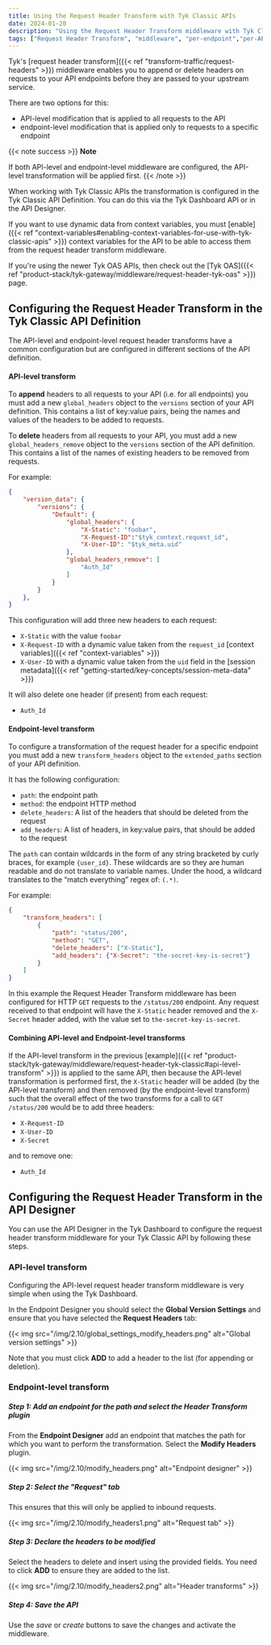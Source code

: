 ```yaml
---
title: Using the Request Header Transform with Tyk Classic APIs
date: 2024-01-20
description: "Using the Request Header Transform middleware with Tyk Classic APIs"
tags: ["Request Header Transform", "middleware", "per-endpoint","per-API", "Tyk Classic"]
---
```


Tyk's [request header transform]({{< ref "transform-traffic/request-headers" >}}) middleware enables you to append or delete headers on requests to your API endpoints before they are passed to your upstream service.

There are two options for this:
- API-level modification that is applied to all requests to the API
- endpoint-level modification that is applied only to requests to a specific endpoint

{{< note success >}}
**Note**  

If both API-level and endpoint-level middleware are configured, the API-level transformation will be applied first.
{{< /note >}}

When working with Tyk Classic APIs the transformation is configured in the Tyk Classic API Definition. You can do this via the Tyk Dashboard API or in the API Designer.

If you want to use dynamic data from context variables, you must [enable]({{< ref "context-variables#enabling-context-variables-for-use-with-tyk-classic-apis" >}}) context variables for the API to be able to access them from the request header transform middleware.

If you're using the newer Tyk OAS APIs, then check out the [Tyk OAS]({{< ref "product-stack/tyk-gateway/middleware/request-header-tyk-oas" >}}) page.

## Configuring the Request Header Transform in the Tyk Classic API Definition

The API-level and endpoint-level request header transforms have a common configuration but are configured in different sections of the API definition.

#### API-level transform

To **append** headers to all requests to your API (i.e. for all endpoints) you must add a new `global_headers` object to the `versions` section of your API definition. This contains a list of key:value pairs, being the names and values of the headers to be added to requests.

To **delete** headers from all requests to your API, you must add a new `global_headers_remove` object to the `versions` section of the API definition. This contains a list of the names of existing headers to be removed from requests.

For example:
```json  {hl_lines=["39-45"],linenos=true, linenostart=1}
{
    "version_data": {
        "versions": {
            "Default": {
                "global_headers": {
                    "X-Static": "foobar",
                    "X-Request-ID":"$tyk_context.request_id",
                    "X-User-ID": "$tyk_meta.uid"
                },
                "global_headers_remove": [
                    "Auth_Id"
                ]
            }
        }
    },
}
```

This configuration will add three new headers to each request:
- `X-Static` with the value `foobar`
- `X-Request-ID` with a dynamic value taken from the `request_id` [context variables]({{< ref "context-variables" >}})
- `X-User-ID` with a dynamic value taken from the `uid` field in the [session metadata]({{< ref "getting-started/key-concepts/session-meta-data" >}})

It will also delete one header (if present) from each request:
- `Auth_Id`

#### Endpoint-level transform

To configure a transformation of the request header for a specific endpoint you must add a new `transform_headers` object to the `extended_paths` section of your API definition.

It has the following configuration:
- `path`: the endpoint path
- `method`: the endpoint HTTP method
- `delete_headers`: A list of the headers that should be deleted from the request
- `add_headers`: A list of headers, in key:value pairs, that should be added to the request

The `path` can contain wildcards in the form of any string bracketed by curly braces, for example `{user_id}`. These wildcards are so they are human readable and do not translate to variable names. Under the hood, a wildcard translates to the “match everything” regex of: `(.*)`.

For example:
```json
{
    "transform_headers": [
        {
            "path": "status/200",
            "method": "GET",
            "delete_headers": ["X-Static"],
            "add_headers": {"X-Secret": "the-secret-key-is-secret"}
        }
    ]
}
```

In this example the Request Header Transform middleware has been configured for HTTP `GET` requests to the `/status/200` endpoint. Any request received to that endpoint will have the `X-Static` header removed and the `X-Secret` header added, with the value set to `the-secret-key-is-secret`.

#### Combining API-level and Endpoint-level transforms

If the API-level transform in the previous [example]({{< ref "product-stack/tyk-gateway/middleware/request-header-tyk-classic#api-level-transform" >}}) is applied to the same API, then because the API-level transformation is performed first, the `X-Static` header will be added (by the API-level transform) and then removed (by the endpoint-level transform) such that the overall effect of the two transforms for a call to `GET /status/200` would be to add three headers:
- `X-Request-ID`
- `X-User-ID`
- `X-Secret`

and to remove one:
- `Auth_Id` 

## Configuring the Request Header Transform in the API Designer

You can use the API Designer in the Tyk Dashboard to configure the request header transform middleware for your Tyk Classic API by following these steps.

### API-level transform

Configuring the API-level request header transform middleware is very simple when using the Tyk Dashboard.

In the Endpoint Designer you should select the **Global Version Settings** and ensure that you have selected the **Request Headers** tab:

{{< img src="/img/2.10/global_settings_modify_headers.png" alt="Global version settings" >}}

Note that you must click **ADD** to add a header to the list (for appending or deletion).

### Endpoint-level transform

##### Step 1: Add an endpoint for the path and select the Header Transform plugin

From the **Endpoint Designer** add an endpoint that matches the path for which you want to perform the transformation. Select the **Modify Headers** plugin.

{{< img src="/img/2.10/modify_headers.png" alt="Endpoint designer" >}}

##### Step 2: Select the "Request" tab

This ensures that this will only be applied to inbound requests.

{{< img src="/img/2.10/modify_headers1.png" alt="Request tab" >}}

##### Step 3: Declare the headers to be modified

Select the headers to delete and insert using the provided fields. You need to click **ADD** to ensure they are added to the list.

{{< img src="/img/2.10/modify_headers2.png" alt="Header transforms" >}}

##### Step 4: Save the API

Use the *save* or *create* buttons to save the changes and activate the middleware.


